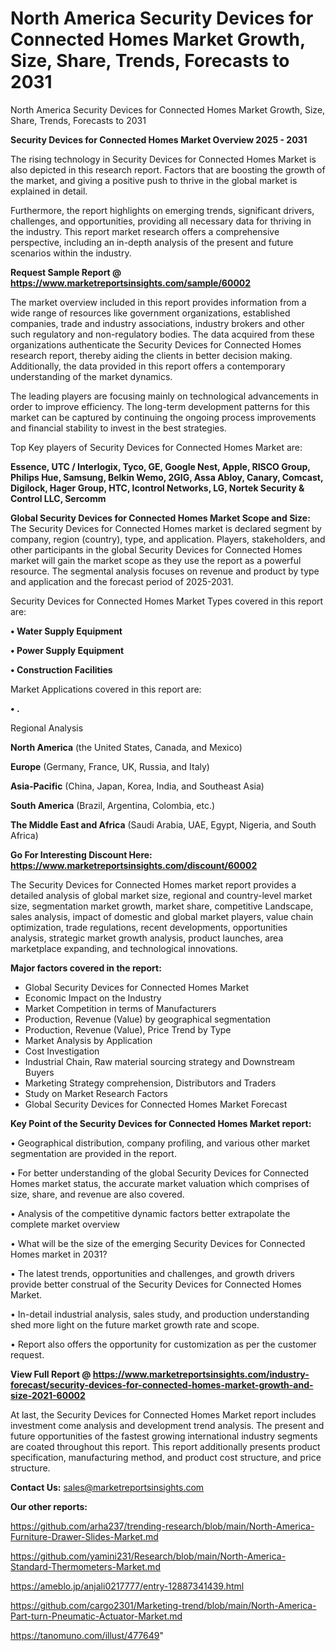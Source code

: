 # North America Security Devices for Connected Homes Market Growth, Size, Share, Trends, Forecasts to 2031
North America Security Devices for Connected Homes Market Growth, Size, Share, Trends, Forecasts to 2031

<Strong> Security Devices for Connected Homes Market Overview 2025 - 2031</strong>

The rising technology in Security Devices for Connected Homes Market is also depicted in this research report. Factors that are boosting the growth of the market, and giving a positive push to thrive in the global market is explained in detail.

Furthermore, the report highlights on emerging trends, significant drivers, challenges, and opportunities, providing all necessary data for thriving in the industry. This report market research offers a comprehensive perspective, including an in-depth analysis of the present and future scenarios within the industry.

<strong>Request Sample Report @ <a href=https://www.marketreportsinsights.com/sample/60002>https://www.marketreportsinsights.com/sample/60002</a></strong>

The market overview included in this report provides information from a wide range of resources like government organizations, established companies, trade and industry associations, industry brokers and other such regulatory and non-regulatory bodies. The data acquired from these organizations authenticate the Security Devices for Connected Homes research report, thereby aiding the clients in better decision making. Additionally, the data provided in this report offers a contemporary understanding of the market dynamics.

The leading players are focusing mainly on technological advancements in order to improve efficiency. The long-term development patterns for this market can be captured by continuing the ongoing process improvements and financial stability to invest in the best strategies.

Top Key players of Security Devices for Connected Homes Market are:

<strong>Essence, UTC / Interlogix, Tyco, GE, Google Nest, Apple, RISCO Group, Philips Hue, Samsung, Belkin Wemo, 2GIG, Assa Abloy, Canary, Comcast, Digilock, Hager Group, HTC, Icontrol Networks, LG, Nortek Security & Control LLC, Sercomm</strong>

<strong><b>Global Security Devices for Connected Homes Market Scope and Size:</b></strong>
The Security Devices for Connected Homes market is declared segment by company, region (country), type, and application. Players, stakeholders, and other participants in the global Security Devices for Connected Homes market will gain the market scope as they use the report as a powerful resource. The segmental analysis focuses on revenue and product by type and application and the forecast period of 2025-2031.

Security Devices for Connected Homes Market Types covered in this report are:

<strong>• Water Supply Equipment

• Power Supply Equipment

• Construction Facilities</strong>

Market Applications covered in this report are:

<strong>• .</strong> 

Regional Analysis

<strong>North America</strong> (the United States, Canada, and Mexico)

<strong>Europe</strong> (Germany, France, UK, Russia, and Italy)

<strong>Asia-Pacific</strong> (China, Japan, Korea, India, and Southeast Asia)

<strong>South America</strong> (Brazil, Argentina, Colombia, etc.)

<strong>The Middle East and Africa</strong> (Saudi Arabia, UAE, Egypt, Nigeria, and South Africa)

<strong>Go For Interesting Discount Here: <a href=https://www.marketreportsinsights.com/discount/60002>https://www.marketreportsinsights.com/discount/60002</a></strong>

The Security Devices for Connected Homes market report provides a detailed analysis of global market size, regional and country-level market size, segmentation market growth, market share, competitive Landscape, sales analysis, impact of domestic and global market players, value chain optimization, trade regulations, recent developments, opportunities analysis, strategic market growth analysis, product launches, area marketplace expanding, and technological innovations.

<strong><b>Major factors covered in the report:</b></strong>
<ul>
  <li>Global Security Devices for Connected Homes Market </li>
  <li>Economic Impact on the Industry</li>
  <li>Market Competition in terms of Manufacturers</li>
  <li>Production, Revenue (Value) by geographical segmentation</li>
  <li>Production, Revenue (Value), Price Trend by Type</li>
  <li>Market Analysis by Application</li>
  <li>Cost Investigation</li>
  <li>Industrial Chain, Raw material sourcing strategy and Downstream Buyers</li>
  <li>Marketing Strategy comprehension, Distributors and Traders</li>
  <li>Study on Market Research Factors</li>
  <li>Global Security Devices for Connected Homes Market Forecast</li>
</ul>

<strong><b>Key Point of the Security Devices for Connected Homes Market report:</b></strong>

• Geographical distribution, company profiling, and various other market segmentation are provided in the report.

• For better understanding of the global Security Devices for Connected Homes market status, the accurate market valuation which comprises of size, share, and revenue are also covered.

• Analysis of the competitive dynamic factors better extrapolate the complete market overview

• What will be the size of the emerging Security Devices for Connected Homes market in 2031?

• The latest trends, opportunities and challenges, and growth drivers provide better construal of the Security Devices for Connected Homes Market.

• In-detail industrial analysis, sales study, and production understanding shed more light on the future market growth rate and scope.

• Report also offers the opportunity for customization as per the customer request.

<strong><b>View Full Report @ <a href=https://www.marketreportsinsights.com/industry-forecast/security-devices-for-connected-homes-market-growth-and-size-2021-60002>https://www.marketreportsinsights.com/industry-forecast/security-devices-for-connected-homes-market-growth-and-size-2021-60002</a></b></strong>


At last, the Security Devices for Connected Homes Market report includes investment come analysis and development trend analysis. The present and future opportunities of the fastest growing international industry segments are coated throughout this report. This report additionally presents product specification, manufacturing method, and product cost structure, and price structure.

<strong>Contact Us:</strong>
sales@marketreportsinsights.com

<strong>Our other reports:</strong>

<a href=https://github.com/arha237/trending-research/blob/main/North-America-Furniture-Drawer-Slides-Market.md>https://github.com/arha237/trending-research/blob/main/North-America-Furniture-Drawer-Slides-Market.md</a>

<a href=https://github.com/yamini231/Research/blob/main/North-America-Standard-Thermometers-Market.md>https://github.com/yamini231/Research/blob/main/North-America-Standard-Thermometers-Market.md</a>

<a href=https://ameblo.jp/anjali0217777/entry-12887341439.html>https://ameblo.jp/anjali0217777/entry-12887341439.html</a>

<a href=https://github.com/cargo2301/Marketing-trend/blob/main/North-America-Part-turn-Pneumatic-Actuator-Market.md>https://github.com/cargo2301/Marketing-trend/blob/main/North-America-Part-turn-Pneumatic-Actuator-Market.md</a>

<a href=https://tanomuno.com/illust/477649>https://tanomuno.com/illust/477649</a>"
